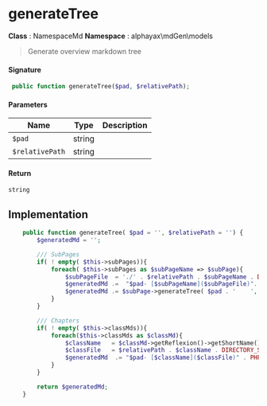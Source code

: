 
# generateTree

**Class** : NamespaceMd
**Namespace**  : alphayax\mdGen\models


> Generate overview markdown tree


#### Signature

```php
 public function generateTree($pad, $relativePath);
```

#### Parameters

| Name | Type | Description |
|---|---|---|
| `$pad` | string |  |
| `$relativePath` | string |  |

#### Return

    string 

## Implementation

```php
    public function generateTree( $pad = '', $relativePath = '') {
        $generatedMd = '';

        /// SubPages
        if( ! empty( $this->subPages)){
            foreach( $this->subPages as $subPageName => $subPage){
                $subPageFile  = './' . $relativePath . $subPageName . DIRECTORY_SEPARATOR . $subPage->getPageBfe();
                $generatedMd .=  "$pad- [$subPageName]($subPageFile)". PHP_EOL;
                $generatedMd .= $subPage->generateTree( $pad . '    ', $relativePath . $subPageName . DIRECTORY_SEPARATOR);
            }
        }

        /// Chapters
        if( ! empty( $this->classMds)){
            foreach($this->classMds as $classMd){
                $className   = $classMd->getReflexion()->getShortName();
                $classFile   = $relativePath . $className . DIRECTORY_SEPARATOR . '__CLASS__.md';
                $generatedMd  .= "$pad- [$className]($classFile)" . PHP_EOL;
            }
        }

        return $generatedMd;
    }

```
